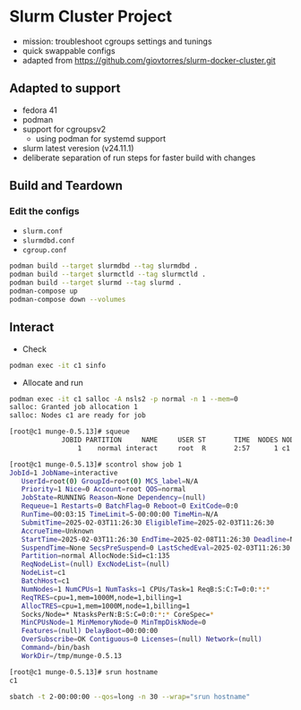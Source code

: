 # Slurm Cluster Project
- mission: troubleshoot cgroups settings and tunings
- quick swappable configs
- adapted from https://github.com/giovtorres/slurm-docker-cluster.git

## Adapted to support
- fedora 41
- podman
- support for cgroupsv2
    - using podman for systemd support
- slurm latest veresion (v24.11.1)
- deliberate separation of run steps for faster build with changes

## Build and Teardown
### Edit the configs
- `slurm.conf`
- `slurmdbd.conf`
- `cgroup.conf`

```sh
podman build --target slurmdbd --tag slurmdbd .
podman build --target slurmctld --tag slurmctld .
podman build --target slurmd --tag slurmd .
podman-compose up
podman-compose down --volumes
```

## Interact
- Check
```sh
podman exec -it c1 sinfo
```
- Allocate and run
```sh
podman exec -it c1 salloc -A nsls2 -p normal -n 1 --mem=0
salloc: Granted job allocation 1
salloc: Nodes c1 are ready for job

[root@c1 munge-0.5.13]# squeue
             JOBID PARTITION     NAME     USER ST       TIME  NODES NODELIST(REASON)
                 1    normal interact     root  R       2:57      1 c1

[root@c1 munge-0.5.13]# scontrol show job 1
JobId=1 JobName=interactive
   UserId=root(0) GroupId=root(0) MCS_label=N/A
   Priority=1 Nice=0 Account=root QOS=normal
   JobState=RUNNING Reason=None Dependency=(null)
   Requeue=1 Restarts=0 BatchFlag=0 Reboot=0 ExitCode=0:0
   RunTime=00:03:15 TimeLimit=5-00:00:00 TimeMin=N/A
   SubmitTime=2025-02-03T11:26:30 EligibleTime=2025-02-03T11:26:30
   AccrueTime=Unknown
   StartTime=2025-02-03T11:26:30 EndTime=2025-02-08T11:26:30 Deadline=N/A
   SuspendTime=None SecsPreSuspend=0 LastSchedEval=2025-02-03T11:26:30 Scheduler=Main
   Partition=normal AllocNode:Sid=c1:135
   ReqNodeList=(null) ExcNodeList=(null)
   NodeList=c1
   BatchHost=c1
   NumNodes=1 NumCPUs=1 NumTasks=1 CPUs/Task=1 ReqB:S:C:T=0:0:*:*
   ReqTRES=cpu=1,mem=1000M,node=1,billing=1
   AllocTRES=cpu=1,mem=1000M,node=1,billing=1
   Socks/Node=* NtasksPerN:B:S:C=0:0:*:* CoreSpec=*
   MinCPUsNode=1 MinMemoryNode=0 MinTmpDiskNode=0
   Features=(null) DelayBoot=00:00:00
   OverSubscribe=OK Contiguous=0 Licenses=(null) Network=(null)
   Command=/bin/bash
   WorkDir=/tmp/munge-0.5.13

[root@c1 munge-0.5.13]# srun hostname
c1

sbatch -t 2-00:00:00 --qos=long -n 30 --wrap="srun hostname"
```